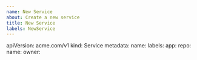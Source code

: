 ```yaml
---
name: New Service
about: Create a new service
title: New Service
labels: NewService
---
```


apiVersion: acme.com/v1
kind: Service
metadata:
    name: <service name>
labels:
    app: <app name>
repo:
    name: <repository name>
    owner: <owner>
